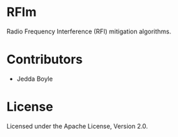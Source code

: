 # RFIm

Radio Frequency Interference (RFI) mitigation algorithms.

# Contributors

* Jedda Boyle

# License

Licensed under the Apache License, Version 2.0.

